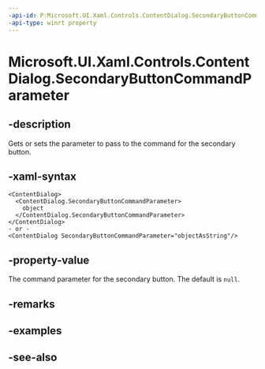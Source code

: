 ```yaml
---
-api-id: P:Microsoft.UI.Xaml.Controls.ContentDialog.SecondaryButtonCommandParameter
-api-type: winrt property
---
```


<!-- Property syntax
public object SecondaryButtonCommandParameter { get;  set; }
-->

# Microsoft.UI.Xaml.Controls.ContentDialog.SecondaryButtonCommandParameter

## -description

Gets or sets the parameter to pass to the command for the secondary button.

## -xaml-syntax

```xaml
<ContentDialog>
  <ContentDialog.SecondaryButtonCommandParameter>
    object
  </ContentDialog.SecondaryButtonCommandParameter>
</ContentDialog>
- or -
<ContentDialog SecondaryButtonCommandParameter="objectAsString"/>
```

## -property-value

The command parameter for the secondary button. The default is `null`.

## -remarks

## -examples

## -see-also
